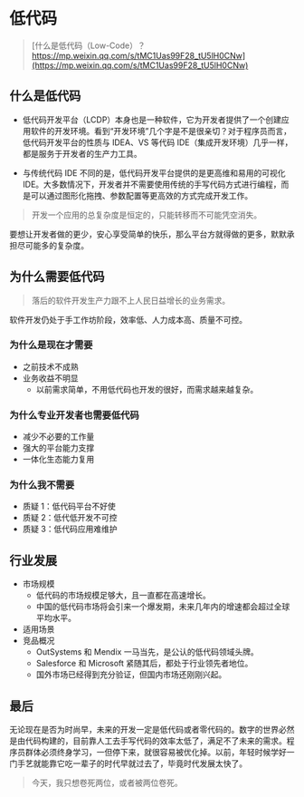 # 低代码

> [什么是低代码（Low-Code）？https://mp.weixin.qq.com/s/tMC1Uas99F28_tU5lH0CNw](https://mp.weixin.qq.com/s/tMC1Uas99F28_tU5lH0CNw)

## 什么是低代码

- 低代码开发平台（LCDP）本身也是一种软件，它为开发者提供了一个创建应用软件的开发环境。看到“开发环境”几个字是不是很亲切？对于程序员而言，低代码开发平台的性质与 IDEA、VS 等代码 IDE（集成开发环境）几乎一样，都是服务于开发者的生产力工具。

- 与传统代码 IDE 不同的是，低代码开发平台提供的是更高维和易用的可视化 IDE。大多数情况下，开发者并不需要使用传统的手写代码方式进行编程，而是可以通过图形化拖拽、参数配置等更高效的方式完成开发工作。

> 开发一个应用的总复杂度是恒定的，只能转移而不可能凭空消失。

要想让开发者做的更少，安心享受简单的快乐，那么平台方就得做的更多，默默承担尽可能多的复杂度。

## 为什么需要低代码

> 落后的软件开发生产力跟不上人民日益增长的业务需求。

软件开发仍处于手工作坊阶段，效率低、人力成本高、质量不可控。

### 为什么是现在才需要

- 之前技术不成熟
- 业务收益不明显
  - 以前需求简单，不用低代码也开发的很好，而需求越来越复杂。

### 为什么专业开发者也需要低代码

- 减少不必要的工作量
- 强大的平台能力支撑
- 一体化生态能力复用

### 为什么我不需要

- 质疑 1：低代码平台不好使
- 质疑 2：低代低开发不可控
- 质疑 3：低代码应用难维护

## 行业发展

- 市场规模
  - 低代码的市场规模足够大，且一直都在高速增长。
  - 中国的低代码市场将会引来一个爆发期，未来几年内的增速都会超过全球平均水平。
- 适用场景
- 竞品概况
  - OutSystems 和 Mendix 一马当先，是公认的低代码领域头牌。
  - Salesforce 和 Microsoft 紧随其后，都处于行业领先者地位。
  - 国外市场已经得到充分验证，但国内市场还刚刚兴起。

## 最后

无论现在是否为时尚早，未来的开发一定是低代码或者零代码的。数字的世界必然是由代码构建的，目前靠人工去手写代码的效率太低了，满足不了未来的需求。程序员群体必须终身学习，一但停下来，就很容易被优化掉。以前，年轻时候学好一门手艺就能靠它吃一辈子的时代早就过去了，毕竟时代发展太快了。

> 今天，我只想卷死两位，或者被两位卷死。
